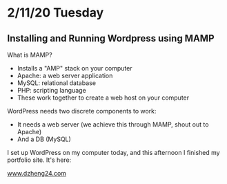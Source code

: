 # 2/11/20 Tuesday 

## Installing and Running Wordpress using MAMP

What is MAMP?
  - Installs a "AMP" stack on your computer
  - Apache: a web server application
  - MySQL: relational database 
  - PHP: scripting language 
  - These work together to create a web host on your computer 

WordPress needs two discrete components to work:
  - It needs a web server (we achieve this through MAMP, shout out to Apache)
  - And a DB (MySQL)


I set up WordPress on my computer today, and this afternoon I finished my portfolio site. It's here: 

www.dzheng24.com